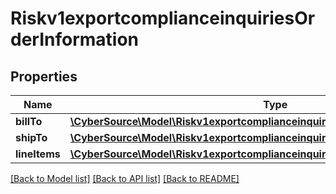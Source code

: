 # Riskv1exportcomplianceinquiriesOrderInformation

## Properties
Name | Type | Description | Notes
------------ | ------------- | ------------- | -------------
**billTo** | [**\CyberSource\Model\Riskv1exportcomplianceinquiriesOrderInformationBillTo**](Riskv1exportcomplianceinquiriesOrderInformationBillTo.md) |  | [optional] 
**shipTo** | [**\CyberSource\Model\Riskv1exportcomplianceinquiriesOrderInformationShipTo**](Riskv1exportcomplianceinquiriesOrderInformationShipTo.md) |  | [optional] 
**lineItems** | [**\CyberSource\Model\Riskv1exportcomplianceinquiriesOrderInformationLineItems[]**](Riskv1exportcomplianceinquiriesOrderInformationLineItems.md) |  | [optional] 

[[Back to Model list]](../README.md#documentation-for-models) [[Back to API list]](../README.md#documentation-for-api-endpoints) [[Back to README]](../README.md)


